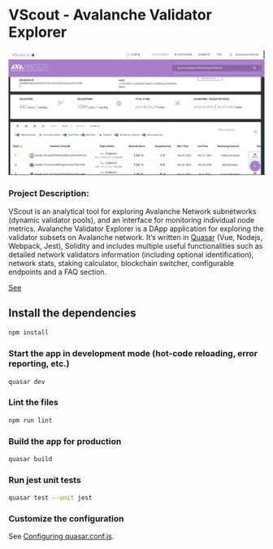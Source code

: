 # VScout - Avalanche Validator Explorer
![Screenshot](vscout.png)
### Project Description:
  VScout is an analytical tool for exploring Avalanche Network subnetworks (dynamic validator pools), and an interface for monitoring individual node metrics.
  Avalanche Validator Explorer is a DApp application for exploring the validator subsets on Avalanche network. It’s written in
  [Quasar](https://quasar.dev/) (Vue, Nodejs, Webpack, Jest), Solidity and includes multiple useful functionalities such as detailed network validators information (including optional identification), network stats, staking calculator, blockchain switcher, configurable endpoints and a FAQ section.
 
 [See](https://vscout.io/)

## Install the dependencies
```bash
npm install
```
### Start the app in development mode (hot-code reloading, error reporting, etc.)
```bash
quasar dev
```

### Lint the files
```bash
npm run lint
```

### Build the app for production
```bash
quasar build
```

### Run jest unit tests
```bash
quasar test --unit jest
```

### Customize the configuration
See [Configuring quasar.conf.js](https://quasar.dev/quasar-cli/quasar-conf-js).
